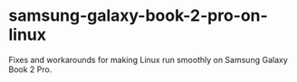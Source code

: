 # samsung-galaxy-book-2-pro-on-linux
Fixes and workarounds for making Linux run smoothly on Samsung Galaxy Book 2 Pro.
